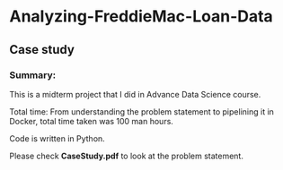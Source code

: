 # Analyzing-FreddieMac-Loan-Data 
## Case study

### Summary: 
This is a midterm project that I did in Advance Data Science course.

Total time: From understanding the problem statement to pipelining it in Docker, total time taken was 100 man hours.

Code is written in Python.


Please check **CaseStudy.pdf** to look at the problem statement.
